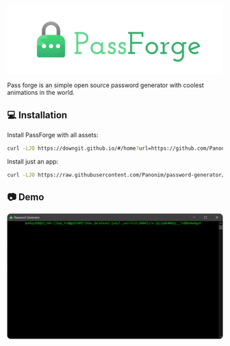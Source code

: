
![PassForge Banner](https://raw.githubusercontent.com/Panonim/password-generator/main/passforge-banner.svg)




Pass forge is an simple open source password generator with coolest animations in the world. 



## 💻 Installation

Install PassForge with all assets:
```bash
curl -LJO https://downgit.github.io/#/home?url=https://github.com/Panonim/password-generator/tree/fb6fd2fcc2db708ea315830a2b56dd481f54e9cb/app/all-assets

```

Install just an app:
```bash
curl -LJO https://raw.githubusercontent.com/Panonim/password-generator/main/app/justacode/passforge.js
```
## 📷 Demo

![Preview](https://raw.githubusercontent.com/Panonim/password-generator/main/preview.svg)
